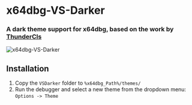 # **x64dbg-VS-Darker**

### A dark theme support for x64dbg, based on the work by [ThunderCls](https://github.com/ThunderCls/x64dbg_vs_dark)

![x64dbg-VS-Darker](https://i.imgur.com/Gw2ncBV.png)

## Installation

1. Copy the `VSDarker` folder to `%x64dbg_Path%/themes/`
2. Run the debugger and select a new theme from the dropdown menu: `Options -> Theme`